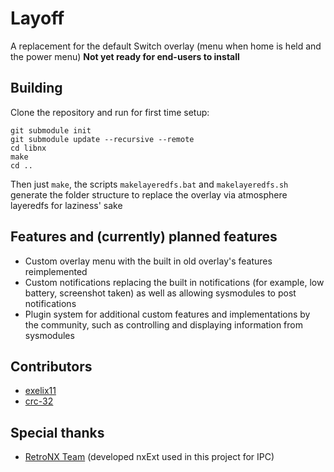 # Layoff

A replacement for the default Switch overlay (menu when home is held and the power menu)
**Not yet ready for end-users to install**

## Building

Clone the repository and run for first time setup:

```
git submodule init
git submodule update --recursive --remote
cd libnx
make
cd ..
```

Then just `make`, the scripts `makelayeredfs.bat` and `makelayeredfs.sh` generate the folder structure to replace the overlay via atmosphere layeredfs for laziness' sake

## Features and (currently) planned features

  - Custom overlay menu with the built in old overlay's features reimplemented
  - Custom notifications replacing the built in notifications (for example, low battery, screenshot taken) as well as allowing sysmodules to post notifications
  - Plugin system for additional custom features and implementations by the community, such as controlling and displaying information from sysmodules

## Contributors

  - [exelix11](https://github.com/exelix11/)
  - [crc-32](https://github.com/crc-32/)

## Special thanks

  - [RetroNX Team](https://github.com/retronx-team) (developed nxExt used in this project for IPC)